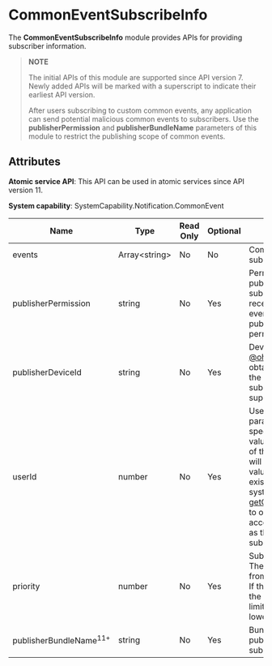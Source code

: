 # CommonEventSubscribeInfo

The **CommonEventSubscribeInfo** module provides APIs for providing subscriber information.

> **NOTE**
>
> The initial APIs of this module are supported since API version 7. Newly added APIs will be marked with a superscript to indicate their earliest API version.
>
> After users subscribing to custom common events, any application can send potential malicious common events to subscribers. Use the **publisherPermission** and **publisherBundleName** parameters of this module to restrict the publishing scope of common events.

## Attributes

**Atomic service API**: This API can be used in atomic services since API version 11.

**System capability**: SystemCapability.Notification.CommonEvent

| Name               | Type          | Read Only| Optional| Description                                                        |
| ------------------- | -------------- | ---- | ---- | ------------------------------------------------------------ |
| events              | Array\<string> | No | No | Common events to subscribe to.                                        |
| publisherPermission | string         | No | Yes | Permission of the publisher. The subscriber can receive only the events from the publisher with this permission.                                            |
| publisherDeviceId   | string         | No | Yes | Device ID. Use [@ohos.deviceInfo](js-apis-device-info.md) to obtain the UDID as the device ID of the subscriber. Not supported currently.        |
| userId              | number         | No | Yes | User ID. If this parameter is not specified, the default value, which is the ID of the current user, will be used. The value must be an existing user ID in the system. Use [getOsAccountLocalId](./js-apis-osAccount.md#getosaccountlocalid9) to obtain the system account ID and use it as the user ID of the subscriber.|
| priority            | number         | No | Yes | Subscriber priority. The value ranges from –100 to +1000. If the value exceeds the upper or lower limit, the upper or lower limit is used.                |
| publisherBundleName<sup>11+</sup> | string  | No | Yes | Bundle name of the publisher to subscribe to.                |
